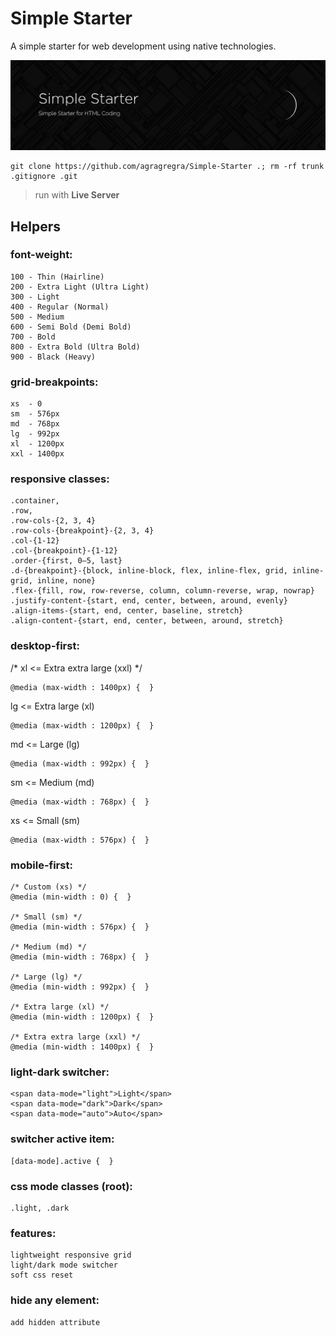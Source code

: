 # Simple Starter
A simple starter for web development using native technologies.

![Simple-Starter](https://raw.githubusercontent.com/agragregra/Simple-Starter/main/img/preview.png)
```
git clone https://github.com/agragregra/Simple-Starter .; rm -rf trunk .gitignore .git
```

> run with **Live Server**

## Helpers

### font-weight:
```
100 - Thin (Hairline)
200 - Extra Light (Ultra Light)
300 - Light
400 - Regular (Normal)
500 - Medium
600 - Semi Bold (Demi Bold)
700 - Bold
800 - Extra Bold (Ultra Bold)
900 - Black (Heavy)
```

### grid-breakpoints:
```
xs  - 0
sm  - 576px
md  - 768px
lg  - 992px
xl  - 1200px
xxl - 1400px
```

### responsive classes:
```
.container,
.row,
.row-cols-{2, 3, 4}
.row-cols-{breakpoint}-{2, 3, 4}
.col-{1-12}
.col-{breakpoint}-{1-12}
.order-{first, 0–5, last}
.d-{breakpoint}-{block, inline-block, flex, inline-flex, grid, inline-grid, inline, none}
.flex-{fill, row, row-reverse, column, column-reverse, wrap, nowrap}
.justify-content-{start, end, center, between, around, evenly}
.align-items-{start, end, center, baseline, stretch}
.align-content-{start, end, center, between, around, stretch}
```

### desktop-first:
/* xl <= Extra extra large (xxl) */
```
@media (max-width : 1400px) {  }
```

lg <= Extra large (xl)
```
@media (max-width : 1200px) {  }
```
md <= Large (lg)
```
@media (max-width : 992px) {  }
```
sm <= Medium (md)
```
@media (max-width : 768px) {  }
```
xs <= Small (sm)
```
@media (max-width : 576px) {  }
```

### mobile-first:
```
/* Custom (xs) */
@media (min-width : 0) {  }

/* Small (sm) */
@media (min-width : 576px) {  }

/* Medium (md) */
@media (min-width : 768px) {  }

/* Large (lg) */
@media (min-width : 992px) {  }

/* Extra large (xl) */
@media (min-width : 1200px) {  }

/* Extra extra large (xxl) */
@media (min-width : 1400px) {  }
```

### light-dark switcher:
```
<span data-mode="light">Light</span>
<span data-mode="dark">Dark</span>
<span data-mode="auto">Auto</span>
```

### switcher active item:
```
[data-mode].active {  }
```

### css mode classes (root):
```
.light, .dark
```

### features:
```
lightweight responsive grid
light/dark mode switcher
soft css reset
```

### hide any element:
```
add hidden attribute
```
